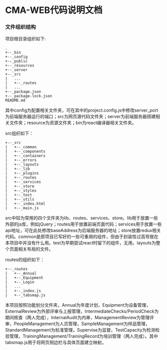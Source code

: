 # CMA-WEB代码说明文档

### 文件组织结构
项目根目录组织如下:
```
.
+--_bin
+--_config
+--_public
+--_resources
+--_server
+--_src
|	...
|	+--_routes
|	...
+--_package.json
+--_package-lock.json
README.md
```
其中config为配置相关文件夹，可在其中的project.config.js中修改server_port为前端服务器运行的端口；src为网页源代码文件夹；server为前端服务器搭建相关文件夹；resource为资源文件夹；bin为react编译器相关文件夹。

src组织如下：
```
+--_src
|	+--_common
|	+--_components
|	+--_containers
|	+--_errors
|	+--_layouts
|	+--_lib
|	+--_plugins
|	+--_routes
|	+--_services
|	+--_store
|	+--_styles
|	+--_test
|	+--_utils
|	+--_index.html
|	+--_main.js
```
src中较为常用的四个文件夹为lib、routes、services、store。lib用于放置一些外部的js库，例如jQuery；routes用于放置前端页面代码；services用于放置一些api地址，可在此处修改baseAddress为后端服务器的地址；store放置redux相关代码。common是原项目已写好的一些可重用的组件，但由于封装性过高导致在本项目中并没有什么用。test为早期尝试react时留下的组件，无用。layouts为整个页面相关布局的文件。

routes的组织如下：
```
+--_routes
|	+--_Annual
|	+--_Equipment
|	+--_Login
|	...
|	+--_index.js
|	+--_tabsmap.js
```
本项目按照功能划分文件夹，Annual为年度计划，Equipment为设备管理，ExternalReview为外部评审与上报管理，IntermediateChecks/PeriodCheck为期间核查（两人完成），InternalAudit为内审，ManagementReview为管理评审，PeopleManagement为人员管理，SampleManagement为样品管理，StandardManagement为标准管理，Supervise为监督，TestCapacity为检测检验管理，TrainingManagement/TrainingRecord为培训管理（两人完成）。其中tabsmap.js用于将网页侧边栏与具体页面建立映射。